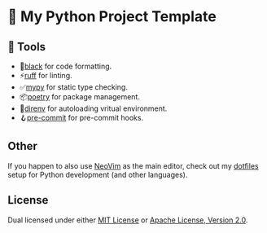 # 🐍 My Python Project Template

## 🧰 Tools

-   💫[black](https://github.com/psf/black) for code formatting.
-   ⚡[ruff](https://github.com/charliermarsh/ruff) for linting.
-   ✅[mypy](https://github.com/python/mypy) for static type checking.
-   📦[poetry](https://github.com/python-poetry/poetry) for package management.
-   🔮[direnv](https://github.com/direnv/direnv) for autoloading vritual environment.
-   🪝[pre-commit](https://github.com/pre-commit/pre-commit) for pre-commit hooks.

## Other

If you happen to also use [NeoVim](https://github.com/neovim/neovim) as the main editor, check out
my [dotfiles](https://github.com/0xYYY/dotfiles/) setup for Python development (and other
languages).

## License

Dual licensed under either [MIT License](./LICENSE-MIT) or [Apache License, Version 2.0](./LICENSE-APACHE).
